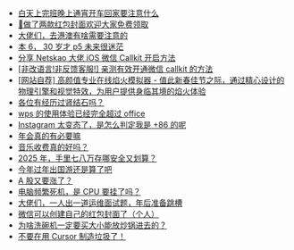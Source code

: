 + [白天上完班晚上通宵开车回家要注意什么](https://www.v2ex.com/t/1107239)
+ [🧧做了两款红包封面欢迎大家免费领取](https://www.v2ex.com/t/1107271)
+ [大佬们，去港澳有啥需要注意的](https://www.v2ex.com/t/1107241)
+ [本 6， 30 岁才 p5 未来很迷茫](https://www.v2ex.com/t/1107326)
+ [分享 Netskao 大佬 iOS 微信 Callkit 开启方法](https://www.v2ex.com/t/1107218)
+ [[非改语言!非反馈客服!] 亲测有效开通微信 callkit 的方法](https://www.v2ex.com/t/1107411)
+ [[网站自荐] 高颜值专业在线焰火模拟器 - 值此新春佳节之际，通过精心设计的物理引擎和视觉特效，为用户提供身临其境的焰火体验](https://www.v2ex.com/t/1107312)
+ [各位有经历过肾结石吗？](https://www.v2ex.com/t/1107254)
+ [wps 的使用体验已经完全超过 office](https://www.v2ex.com/t/1107273)
+ [Instagram 太变态了，是怎么判定我是 +86 的呢](https://www.v2ex.com/t/1107303)
+ [年会真的有必要嘛](https://www.v2ex.com/t/1107272)
+ [音乐收费真的好吗？](https://www.v2ex.com/t/1107468)
+ [2025 年，手里七八万存哪安全又划算？](https://www.v2ex.com/t/1107363)
+ [今年过年出国游还是算了吧](https://www.v2ex.com/t/1107473)
+ [A 股又要涨了？](https://www.v2ex.com/t/1107295)
+ [电脑频繁死机，是 CPU 要挂了吗？](https://www.v2ex.com/t/1107332)
+ [大佬们，一人出一道运维面试题，年后准备跳槽](https://www.v2ex.com/t/1107485)
+ [微信可以创建自己的红包封面了（个人）](https://www.v2ex.com/t/1107475)
+ [为啥洗碗机一定要买大小能放炒锅进去的？](https://www.v2ex.com/t/1107522)
+ [不要在用 Cursor 制造垃圾了！](https://www.v2ex.com/t/1107536)
